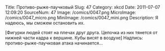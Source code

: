 Title: Противо-рыже-паучковый 
Slug: 47 
Category: xkcd 
Date: 2011-07-07 12:09:20 
SourceNum: 47 
Image: /comics/0047.png 
MicroImage: /comics/0047_micro.png 
MiniImage: /comics/0047_mini.png 
Description: Я надеюсь, мы сможем остановить их. 

[Фигурки людей стоят на плечах друг друга. Цепочка из них тянется от нижней части кадра к вершине. Кубы висят в воздухе]
Надпись: противо-рыже-паучковая атака начинается...